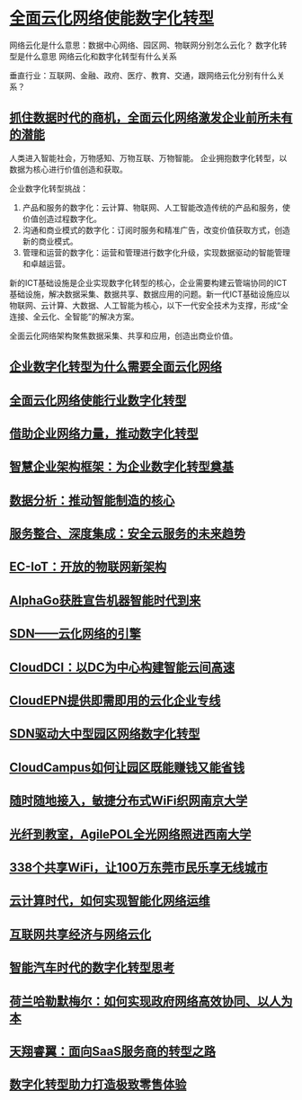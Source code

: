 # [全面云化网络使能数字化转型](http://e.huawei.com/cn/publications/cn/ict_insights/201708032013)

网络云化是什么意思：数据中心网络、园区网、物联网分别怎么云化？
数字化转型是什么意思
网络云化和数字化转型有什么关系

垂直行业：互联网、金融、政府、医疗、教育、交通，跟网络云化分别有什么关系？

## [抓住数据时代的商机，全面云化网络激发企业前所未有的潜能](http://e.huawei.com/cn/publications/cn/ict_insights/201708032013/foreword/201708040842)

人类进入智能社会，万物感知、万物互联、万物智能。
企业拥抱数字化转型，以数据为核心进行价值创造和获取。

企业数字化转型挑战：
1. 产品和服务的数字化：云计算、物联网、人工智能改造传统的产品和服务，使价值创造过程数字化。
2. 沟通和商业模式的数字化：订阅时服务和精准广告，改变价值获取方式，创造新的商业模式。
3. 管理和运营的数字化：运营和管理进行数字化升级，实现数据驱动的智能管理和卓越运营。

新的ICT基础设施是企业实现数字化转型的核心，企业需要构建云管端协同的ICT基础设施，解决数据采集、数据共享、数据应用的问题。新一代ICT基础设施应以物联网、云计算、大数据、人工智能为核心，以下一代安全技术为支撑，形成“全连接、全云化、全智能”的解决方案。

全面云化网络架构聚焦数据采集、共享和应用，创造出商业价值。

## [企业数字化转型为什么需要全面云化网络](http://e.huawei.com/cn/publications/cn/ict_insights/201708032013/ict-stocking/201708041456)
## [全面云化网络使能行业数字化转型](http://e.huawei.com/cn/publications/cn/ict_insights/201708032013/special/201708041018)
## [借助企业网络力量，推动数字化转型](http://e.huawei.com/cn/publications/cn/ict_insights/201708032013/focus/201708041402)


## [智慧企业架构框架：为企业数字化转型奠基](http://e.huawei.com/cn/publications/cn/ict_insights/201708032013/view/201708040901)
## [数据分析：推动智能制造的核心](http://e.huawei.com/cn/publications/cn/ict_insights/201708032013/view/201708040848)
## [服务整合、深度集成：安全云服务的未来趋势](http://e.huawei.com/cn/publications/cn/ict_insights/201708032013/focus/201708041352)
## [EC-IoT：开放的物联网新架构](http://e.huawei.com/cn/publications/cn/ict_insights/201708032013/special/201708041340)
## [AlphaGo获胜宣告机器智能时代到来](http://e.huawei.com/cn/publications/cn/ict_insights/201708032013/a-book-review/201708041451)

## [SDN——云化网络的引擎](http://e.huawei.com/cn/publications/cn/ict_insights/201708032013/focus/201708041356)
## [CloudDCI：以DC为中心构建智能云间高速](http://e.huawei.com/cn/publications/cn/ict_insights/201708032013/special/201708041348)
## [CloudEPN提供即需即用的云化企业专线](http://e.huawei.com/cn/publications/cn/ict_insights/201708032013/special/201708041137)
## [SDN驱动大中型园区网络数字化转型](http://e.huawei.com/cn/publications/cn/ict_insights/201708032013/view/201708040853)
## [CloudCampus如何让园区既能赚钱又能省钱](http://e.huawei.com/cn/publications/cn/ict_insights/201708032013/special/201708041132)
## [随时随地接入，敏捷分布式WiFi织网南京大学](http://e.huawei.com/cn/publications/cn/ict_insights/201708032013/case/201708041449)
## [光纤到教室，AgilePOL全光网络照进西南大学](http://e.huawei.com/cn/publications/cn/ict_insights/201708032013/case/201708041446)
## [338个共享WiFi，让100万东莞市民乐享无线城市](http://e.huawei.com/cn/publications/cn/ict_insights/201708032013/case/201708041422)

## [云计算时代，如何实现智能化网络运维](http://e.huawei.com/cn/publications/cn/ict_insights/201708032013/special/201708041029)

## [互联网共享经济与网络云化](http://e.huawei.com/cn/publications/cn/ict_insights/201708032013/focus/201708041412)
## [智能汽车时代的数字化转型思考](http://e.huawei.com/cn/publications/cn/ict_insights/201708032013/digitalization/201708040910)
## [荷兰哈勒默梅尔：如何实现政府网络高效协同、以人为本](http://e.huawei.com/cn/publications/cn/ict_insights/201708032013/case/201708041437)
## [天翔睿翼：面向SaaS服务商的转型之路](http://e.huawei.com/cn/publications/cn/ict_insights/201708032013/ecosystem/201708041417)
## [数字化转型助力打造极致零售体验](http://e.huawei.com/cn/publications/cn/ict_insights/201708032013/focus/201708041407)
